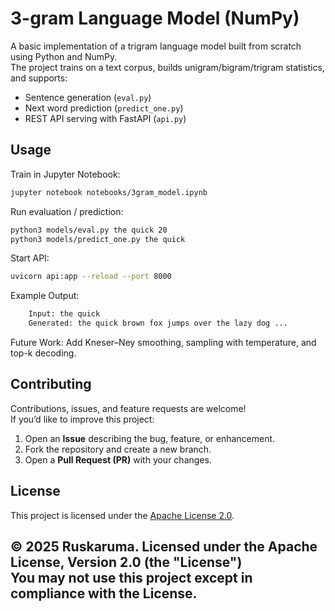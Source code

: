 # 3-gram Language Model (NumPy)

A basic implementation of a trigram language model built from scratch using Python and NumPy.  
The project trains on a text corpus, builds unigram/bigram/trigram statistics, and supports:

- Sentence generation (`eval.py`)  
- Next word prediction (`predict_one.py`)  
- REST API serving with FastAPI (`api.py`)  

## Usage

Train in Jupyter Notebook:
```bash
jupyter notebook notebooks/3gram_model.ipynb
```
Run evaluation / prediction:
```bash
python3 models/eval.py the quick 20
python3 models/predict_one.py the quick
```

Start API:
```bash
uvicorn api:app --reload --port 8000
```

Example Output:
```bash
    Input: the quick
    Generated: the quick brown fox jumps over the lazy dog ...
```

Future Work: Add Kneser–Ney smoothing, sampling with temperature, and top-k decoding.

## Contributing

Contributions, issues, and feature requests are welcome!  
If you’d like to improve this project:

1. Open an **Issue** describing the bug, feature, or enhancement.  
2. Fork the repository and create a new branch.  
3. Open a **Pull Request (PR)** with your changes.  

## License

This project is licensed under the [Apache License 2.0](LICENSE).  

© 2025 Ruskaruma. Licensed under the Apache License, Version 2.0 (the "License")  
You may not use this project except in compliance with the License.  
---
